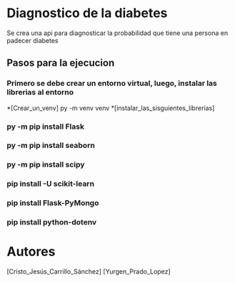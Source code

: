 # Diagnostico de la diabetes
Se crea una api para diagnosticar la probabilidad que tiene una persona en padecer diabetes

## Pasos para la ejecucion

### Primero se debe crear un entorno virtual, luego, instalar las librerias al entorno

*[Crear_un_venv] py -m venv venv
*[instalar_las_sisguientes_librerias]
### py -m pip install Flask
### py -m pip install seaborn
### py -m pip install scipy
### pip install -U scikit-learn
### pip install Flask-PyMongo
### pip install python-dotenv

# Autores
[Cristo_Jesús_Carrillo_Sánchez]
[Yurgen_Prado_Lopez]
